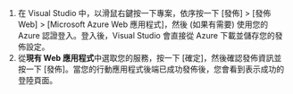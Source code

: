 
1. 在 Visual Studio 中，以滑鼠右鍵按一下專案，依序按一下 [發佈] > [發佈 Web] > [Microsoft Azure Web 應用程式]，然後 (如果有需要) 使用您的 Azure 認證登入。登入後，Visual Studio 會直接從 Azure 下載並儲存您的發佈設定。
2. 從**現有 Web 應用程式**中選取您的服務，按一下 [確定]，然後確認發佈資訊並按一下 [發佈]。當您的行動應用程式後端已成功發佈後，您會看到表示成功的登陸頁面。

<!---HONumber=Oct15_HO3-->